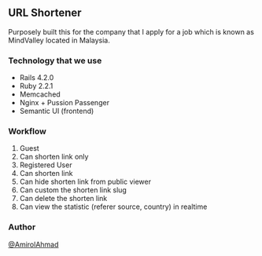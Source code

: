 ## URL Shortener

Purposely built this for the company that I apply for a job which is known as MindValley located in Malaysia.

### Technology that we use

* Rails 4.2.0
* Ruby 2.2.1
* Memcached
* Nginx + Pussion Passenger
* Semantic UI (frontend)

### Workflow

1. Guest
  1. Can shorten link only
2. Registered User
  1. Can shorten link
  2. Can hide shorten link from public viewer
  3. Can custom the shorten link slug
  4. Can delete the shorten link
  5. Can view the statistic (referer source, country) in realtime

### Author

[@AmirolAhmad](https://twitter.com/AmirolAhmad)